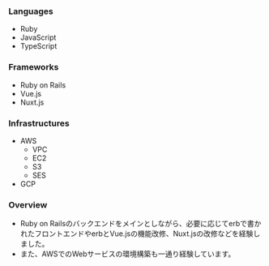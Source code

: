 ### Languages
- Ruby
- JavaScript
- TypeScript

### Frameworks
- Ruby on Rails
- Vue.js
- Nuxt.js

### Infrastructures
- AWS
  - VPC
  - EC2
  - S3
  - SES
- GCP

### Overview
- Ruby on Railsのバックエンドをメインとしながら、必要に応じてerbで書かれたフロントエンドやerbとVue.jsの機能改修、Nuxt.jsの改修などを経験しました。
- また、AWSでのWebサービスの環境構築も一通り経験しています。
